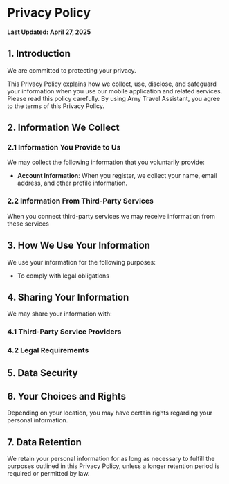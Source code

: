# Privacy Policy

**Last Updated: April 27, 2025**

## 1. Introduction

We are committed to protecting your privacy.

This Privacy Policy explains how we collect, use, disclose, and safeguard your information when you use our mobile application and related services. Please read this policy carefully. By using Arny Travel Assistant, you agree to the terms of this Privacy Policy.

## 2. Information We Collect

### 2.1 Information You Provide to Us

We may collect the following information that you voluntarily provide:

- **Account Information**: When you register, we collect your name, email address, and other profile information.

### 2.2 Information From Third-Party Services

When you connect third-party services we may receive information from these services

## 3. How We Use Your Information

We use your information for the following purposes:

- To comply with legal obligations

## 4. Sharing Your Information

We may share your information with:

### 4.1 Third-Party Service Providers

### 4.2 Legal Requirements

## 5. Data Security

## 6. Your Choices and Rights

Depending on your location, you may have certain rights regarding your personal information.

## 7. Data Retention

We retain your personal information for as long as necessary to fulfill the purposes outlined in this Privacy Policy, unless a longer retention period is required or permitted by law.
